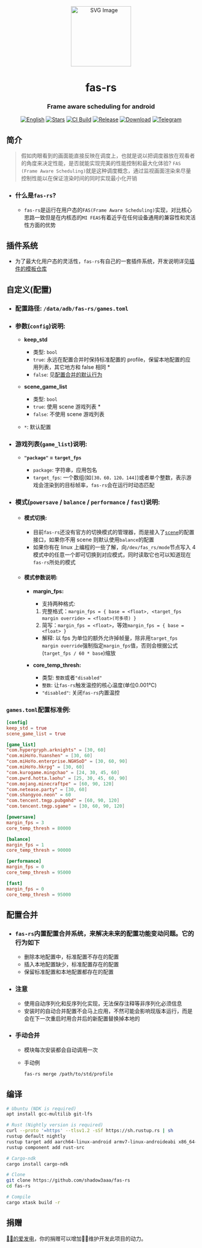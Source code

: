 <div align="center">

<img src="https://github.com/shadow3aaa/fas-rs/raw/refs/heads/master/assets/icon.svg" width="160" height="160" style="display: block; margin: 0 auto;" alt="SVG Image">

# **fas-rs**

### Frame aware scheduling for android

[![English][readme-en-badge]][readme-en-url]
[![Stars][stars-badge]][stars-url]
[![CI Build][ci-badge]][ci-url]
[![Release][release-badge]][release-url]
[![Download][download-badge]][download-url]
[![Telegram][telegram-badge]][telegram-url]

</div>

[readme-en-badge]: https://img.shields.io/badge/README-English-blue.svg?style=for-the-badge&logo=readme
[readme-en-url]: README_EN.md
[stars-badge]: https://img.shields.io/github/stars/shadow3aaa/fas-rs?style=for-the-badge&logo=github
[stars-url]: https://github.com/shadow3aaa/fas-rs
[ci-badge]: https://img.shields.io/github/actions/workflow/status/shadow3aaa/fas-rs/ci.yml?style=for-the-badge&label=CI%20Build&logo=githubactions
[ci-url]: https://github.com/shadow3aaa/fas-rs/actions/workflows/ci.yml
[release-badge]: https://img.shields.io/github/v/release/shadow3aaa/fas-rs?style=for-the-badge&logo=rust
[release-url]: https://github.com/shadow3aaa/fas-rs/releases/latest
[download-badge]: https://img.shields.io/github/downloads/shadow3aaa/fas-rs/total?style=for-the-badge
[download-url]: https://github.com/shadow3aaa/fas-rs/releases/latest
[telegram-badge]: https://img.shields.io/badge/Group-blue?style=for-the-badge&logo=telegram&label=Telegram
[telegram-url]: https://t.me/fas_rs_official

## **简介**

> 假如肉眼看到的画面能直接反映在调度上，也就是说以把调度器放在观看者的角度来决定性能，是否就能实现完美的性能控制和最大化体验? `FAS (Frame Aware Scheduling)`就是这种调度概念，通过监视画面渲染来尽量控制性能以在保证渲染时间的同时实现最小化开销

- ### **什么是`fas-rs`?**

  - `fas-rs`是运行在用户态的`FAS(Frame Aware Scheduling)`实现，对比核心思路一致但是在内核态的`MI FEAS`有着近乎在任何设备通用的兼容性和灵活性方面的优势

## **插件系统**

- 为了最大化用户态的灵活性，`fas-rs`有自己的一套插件系统，开发说明详见[插件的模板仓库](https://github.com/shadow3aaa/fas-rs-extension-module-template)

## **自定义(配置)**

- ### **配置路径: `/data/adb/fas-rs/games.toml`**

- ### **参数(`config`)说明:**

  - **keep_std**

    - 类型: `bool`
    - `true`: 永远在配置合并时保持标准配置的 profile，保留本地配置的应用列表，其它地方和 false 相同 \*
    - `false`: 见[配置合并的默认行为](#配置合并)

  - **scene_game_list**

    - 类型: `bool`
    - `true`: 使用 scene 游戏列表 \*
    - `false`: 不使用 scene 游戏列表

  - `*`: 默认配置

- ### **游戏列表(`game_list`)说明:**

  - **`"package"` = `target_fps`**

    - `package`: 字符串，应用包名
    - `target_fps`: 一个数组(如`[30，60，120，144]`)或者单个整数，表示游戏会渲染到的目标帧率，`fas-rs`会在运行时动态匹配

- ### **模式(`powersave` / `balance` / `performance` / `fast`)说明:**

  - #### **模式切换:**

    - 目前`fas-rs`还没有官方的切换模式的管理器，而是接入了[`scene`](http://vtools.omarea.com)的配置接口，如果你不用 scene 则默认使用`balance`的配置
    - 如果你有在 linux 上编程的一些了解，向`/dev/fas_rs/mode`节点写入 4 模式中的任意一个即可切换到对应模式，同时读取它也可以知道现在`fas-rs`所处的模式

  - #### **模式参数说明:**

    - **margin_fps:**
      - 支持两种格式:
       1. 完整格式：`margin_fps = { base = <float>, <target_fps margin override> = <float>(可多项) }`
       2. 简写：`margin_fps = <float>`，等效`margin_fps = { base = <float> }`
      - 解释: 以 fps 为单位的额外允许掉帧量，除非用`target_fps margin override`强制指定`margin_fps`值，否则会根据公式(`target_fps / 60 * base`)缩放

    - **core_temp_thresh:**

      - 类型: `整数`或者`"disabled"`
      - `整数`: 让`fas-rs`触发温控的核心温度(单位0.001℃)
      - `"disabled"`: 关闭`fas-rs`内置温控

### **`games.toml`配置标准例:**

```toml
[config]
keep_std = true
scene_game_list = true

[game_list]
"com.hypergryph.arknights" = [30, 60]
"com.miHoYo.Yuanshen" = [30, 60]
"com.miHoYo.enterprise.NGHSoD" = [30, 60, 90]
"com.miHoYo.hkrpg" = [30, 60]
"com.kurogame.mingchao" = [24, 30, 45, 60]
"com.pwrd.hotta.laohu" = [25, 30, 45, 60, 90]
"com.mojang.minecraftpe" = [60, 90, 120]
"com.netease.party" = [30, 60]
"com.shangyoo.neon" = 60
"com.tencent.tmgp.pubgmhd" = [60, 90, 120]
"com.tencent.tmgp.sgame" = [30, 60, 90, 120]

[powersave]
margin_fps = 3
core_temp_thresh = 80000

[balance]
margin_fps = 1
core_temp_thresh = 90000

[performance]
margin_fps = 0
core_temp_thresh = 95000

[fast]
margin_fps = 0
core_temp_thresh = 95000
```

## **配置合并**

- ### `fas-rs`内置配置合并系统，来解决未来的配置功能变动问题。它的行为如下

  - 删除本地配置中，标准配置不存在的配置
  - 插入本地配置缺少，标准配置存在的配置
  - 保留标准配置和本地配置都存在的配置

- ### 注意

  - 使用自动序列化和反序列化实现，无法保存注释等非序列化必须信息
  - 安装时的自动合并配置不会马上应用，不然可能会影响现版本运行，而是会在下一次重启时用合并后的新配置替换掉本地的

- ### 手动合并

  - 模块每次安装都会自动调用一次
  - 手动例

    ```bash
    fas-rs merge /path/to/std/profile
    ```

## **编译**

```bash
# Ubuntu (NDK is required)
apt install gcc-multilib git-lfs

# Rust (Nightly version is required)
curl --proto '=https' --tlsv1.2 -sSf https://sh.rustup.rs | sh
rustup default nightly
rustup target add aarch64-linux-android armv7-linux-androideabi x86_64-linux-android i686-linux-android
rustup component add rust-src

# Cargo-ndk
cargo install cargo-ndk

# Clone
git clone https://github.com/shadow3aaa/fas-rs
cd fas-rs

# Compile
cargo xtask build -r
```

## **捐赠**

[🐷🐷的爱发电](https://afdian.com/a/shadow3qaq)，你的捐赠可以增加🐷🐷维护开发此项目的动力。
